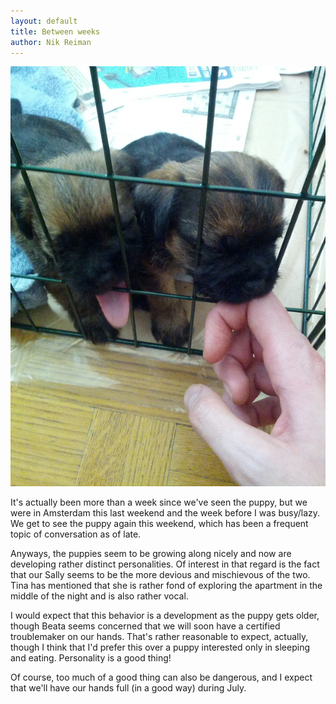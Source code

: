```yaml
---
layout: default
title: Between weeks
author: Nik Reiman
---
```


![Picture](/images/2012-06-05-Between-weeks.jpg)

It's actually been more than a week since we've seen the puppy, but we were in Amsterdam this last weekend and the week before I was busy/lazy. We get to see the puppy again this weekend, which has been a frequent topic of conversation as of late.

Anyways, the puppies seem to be growing along nicely and now are developing rather distinct personalities. Of interest in that regard is the fact that our Sally seems to be the more devious and mischievous of the two. Tina has mentioned that she is rather fond of exploring the apartment in the middle of the night and is also rather vocal.

I would expect that this behavior is a development as the puppy gets older, though Beata seems concerned that we will soon have a certified troublemaker on our hands. That's rather reasonable to expect, actually, though I think that I'd prefer this over a puppy interested only in sleeping and eating. Personality is a good thing!

Of course, too much of a good thing can also be dangerous, and I expect that we'll have our hands full (in a good way) during July. 
